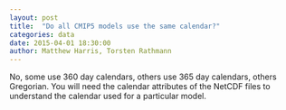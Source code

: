```yaml
---
layout: post
title:  "Do all CMIP5 models use the same calendar?"
categories: data
date: 2015-04-01 18:30:00
author: Matthew Harris, Torsten Rathmann
---
```


No, some use 360 day calendars, others use 365 day calendars, others Gregorian. You will need the calendar attributes of the NetCDF files to understand the calendar used for a particular model.
